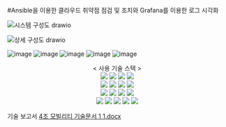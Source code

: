 #Ansible을 이용한 클라우드 취약점 점검 및 조치와 Grafana를 이용한 로그 시각화

![시스템 구성도 drawio](https://github.com/user-attachments/assets/b7512b0e-1e45-40f3-9dae-61f93f80934b)

![상세 구성도 drawio](https://github.com/user-attachments/assets/658cabcc-9577-4bb6-9fa8-1ae2b3915b26)

![image](https://github.com/user-attachments/assets/06e08b66-44ad-4a9f-804f-ae51246435b2)
![image](https://github.com/user-attachments/assets/805ee3f0-965f-4c4c-9b90-94be062dd211)
![image](https://github.com/user-attachments/assets/8c354504-bd34-4f64-b131-501d9cf296a1)
![image](https://github.com/user-attachments/assets/51c7af4d-0777-4ac0-9ac6-145180a7ba2e)
![image](https://github.com/user-attachments/assets/8dda8c12-df6b-40d2-af38-b31cd8dd2a07)

<div align=center> 
 < 사용 기술 스택 >
</div>
  
<div align=center> 
 <img src="https://img.shields.io/badge/promtail-yellow?style=for-the-badge&logo=grafana&logoColor=black">
 <img src="https://img.shields.io/badge/virtualbox-blue?style=for-the-badge&logo=virtualbox&logoColor=black">
 <img src="https://img.shields.io/badge/notion-white?style=for-the-badge&logo=notion&logoColor=black">
 <img src="https://img.shields.io/badge/slack-red?style=for-the-badge&logo=slack&logoColor=white">
 <br>
 
 <img src="https://img.shields.io/badge/yaml-white?style=for-the-badge&logo=yaml&logoColor=black">
 <img src="https://img.shields.io/badge/diagram.net-orange?style=for-the-badge&logo=diagram.net&logoColor=white">
 <img src="https://img.shields.io/badge/docker-blue?style=for-the-badge&logo=docker&logoColor=white">
 <img src="https://img.shields.io/badge/rocky linux-orange?style=for-the-badge&logo=rockylinux&logoColor=red">
 <br>
 
 <img src="https://img.shields.io/badge/redis-red?style=for-the-badge&logo=redis&logoColor=white">
 <img src="https://img.shields.io/badge/ubuntu-orange?style=for-the-badge&logo=ubuntu&logoColor=white">
 <img src="https://img.shields.io/badge/apache-yellow?style=for-the-badge&logo=apache&logoColor=white">
 <img src="https://img.shields.io/badge/Ansible-black?style=for-the-badge&logo=ansible&logoColor=white">
 <br>
 
 <img src="https://img.shields.io/badge/grafana-yellow?style=for-the-badge&logo=grafana&logoColor=black">
 <img src="https://img.shields.io/badge/linux-FCC624?style=for-the-badge&logo=linux&logoColor=black">
 <img src="https://img.shields.io/badge/mysql-4479A1?style=for-the-badge&logo=mysql&logoColor=white">
 <img src="https://img.shields.io/badge/github-181717?style=for-the-badge&logo=github&logoColor=white">
 <img src="https://img.shields.io/badge/git-F05032?style=for-the-badge&logo=git&logoColor=white">
</div>


기술 보고서
[4조 모빌리티 기술문서 1 1.docx](https://github.com/user-attachments/files/17533404/4.1.1.docx)

